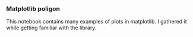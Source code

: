 ### Matplotlib poligon

This notebook contains many examples of plots in matplotlib. I gathered it while getting familiar with the library. 
